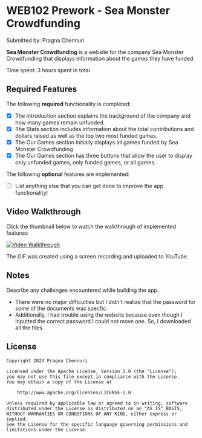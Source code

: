 # WEB102 Prework - Sea Monster Crowdfunding

Submitted by: Pragna Chennuri

**Sea Monster Crowdfunding** is a website for the company Sea Monster Crowdfunding that displays information about the games they have funded.

Time spent: 3 hours spent in total

## Required Features

The following **required** functionality is completed:

* [X] The introduction section explains the background of the company and how many games remain unfunded.
* [X] The Stats section includes information about the total contributions and dollars raised as well as the top two most funded games.
* [X] The Our Games section initially displays all games funded by Sea Monster Crowdfunding
* [X] The Our Games section has three buttons that allow the user to display only unfunded games, only funded games, or all games.

The following **optional** features are implemented:

* [ ] List anything else that you can get done to improve the app functionality!


## Video Walkthrough

Click the thumbnail below to watch the walkthrough of implemented features:

[![Video Walkthrough](https://img.youtube.com/vi/YaZbJjvf9w0/maxresdefault.jpg)](https://youtu.be/YaZbJjvf9w0)

The GIF was created using a screen recording and uploaded to YouTube.


## Notes

Describe any challenges encountered while building the app.

- There were no major difficulties but I didn't realize that the password for some of the documents was specfic.
- Additionally, I had trouble using the website because even though I inputted the correct password I could not move one. So, I downloaded all the files.

## License

    Copyright 2024 Pragna Chennuri

    Licensed under the Apache License, Version 2.0 (the "License");
    you may not use this file except in compliance with the License.
    You may obtain a copy of the License at

        http://www.apache.org/licenses/LICENSE-2.0

    Unless required by applicable law or agreed to in writing, software
    distributed under the License is distributed on an "AS IS" BASIS,
    WITHOUT WARRANTIES OR CONDITIONS OF ANY KIND, either express or implied.
    See the License for the specific language governing permissions and
    limitations under the License.

